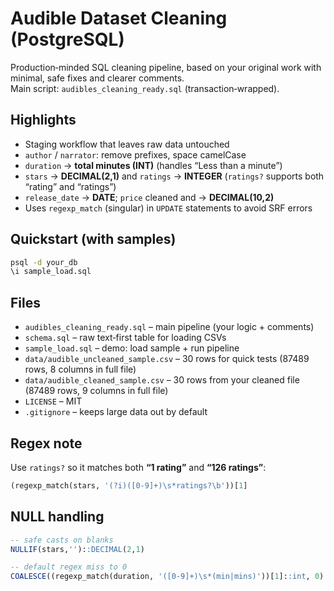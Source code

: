 # Audible Dataset Cleaning (PostgreSQL)

Production‑minded SQL cleaning pipeline, based on your original work with minimal, safe fixes and clearer comments.  
Main script: `audibles_cleaning_ready.sql` (transaction‑wrapped).

## Highlights
- Staging workflow that leaves raw data untouched
- `author` / `narrator`: remove prefixes, space camelCase
- `duration` → **total minutes (INT)** (handles “Less than a minute”)
- `stars` → **DECIMAL(2,1)** and `ratings` → **INTEGER** (`ratings?` supports both “rating” and “ratings”)
- `release_date` → **DATE**; `price` cleaned and → **DECIMAL(10,2)**
- Uses `regexp_match` (singular) in `UPDATE` statements to avoid SRF errors

## Quickstart (with samples)
```bash
psql -d your_db
\i sample_load.sql
```

## Files
- `audibles_cleaning_ready.sql` – main pipeline (your logic + comments)
- `schema.sql` – raw text‑first table for loading CSVs
- `sample_load.sql` – demo: load sample + run pipeline
- `data/audible_uncleaned_sample.csv` – 30 rows for quick tests (87489 rows, 8 columns in full file)
- `data/audible_cleaned_sample.csv` – 30 rows from your cleaned file (87489 rows, 9 columns in full file)
- `LICENSE` – MIT
- `.gitignore` – keeps large data out by default

## Regex note
Use `ratings?` so it matches both **“1 rating”** and **“126 ratings”**:
```sql
(regexp_match(stars, '(?i)([0-9]+)\s*ratings?\b'))[1]
```

## NULL handling
```sql
-- safe casts on blanks
NULLIF(stars,'')::DECIMAL(2,1)

-- default regex miss to 0
COALESCE((regexp_match(duration, '([0-9]+)\s*(min|mins)'))[1]::int, 0)
```
